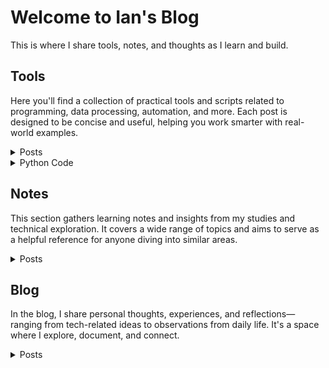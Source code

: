 # Welcome to Ian's Blog
This is where I share tools, notes, and thoughts as I learn and build.

## Tools
Here you'll find a collection of practical tools and scripts related to programming, data processing, automation, and more. Each post is designed to be concise and useful, helping you work smarter with real-world examples.
<details>
  <summary>Posts</summary>
  <table>
    <thead>
      <tr>
        <th>Title</th>
        <th>Description</th>
      </tr>
    </thead>
    <tbody>
      <tr>
        <td><a href="https://liuian.github.io/Pages_Blog/en/tools/autohotkey">autohotkey</a></td>
        <td>Tips and scripts for using AutoHotkey to automate Windows workflows, including hotkeys and UI manipulation.</td>
      </tr>
      <tr>
        <td><a href="https://liuian.github.io/Pages_Blog/en/tools/brew">brew</a></td>
        <td>Essential macOS Homebrew tools and commands for Python, Git, terminal enhancements, and efficient software management.</td>
      </tr>
      <tr>
        <td><a href="https://liuian.github.io/Pages_Blog/en/tools/database">database</a></td>
        <td>A quick guide to using DBeaver for database management, including creating tables, exporting data between servers, and customizing font settings.</td>
      </tr>
      <tr>
        <td><a href="https://liuian.github.io/Pages_Blog/en/tools/docker">docker</a></td>
        <td>A basic introduction to Docker, helping you build and manage containerized applications.</td>
      </tr>
      <tr>
        <td><a href="https://liuian.github.io/Pages_Blog/en/tools/excel">excel</a></td>
        <td>Handy Excel VBA scripts for automating repetitive tasks and improving productivity.</td>
      </tr>
      <tr>
        <td><a href="https://liuian.github.io/Pages_Blog/en/tools/flowchart">flowchart</a></td>
        <td>Flowchart examples to help visualize programming logic and processes.</td>
      </tr>
      <tr>
        <td><a href="https://liuian.github.io/Pages_Blog/en/tools/gis_qgis_overpass">gis_qgis_overpass</a></td>
        <td>Tips for using QGIS and Overpass Turbo in geographic data processing and analysis.</td>
      </tr>
      <tr>
        <td><a href="https://liuian.github.io/Pages_Blog/en/tools/git">git</a></td>
        <td>A guide to basic Git commands and usage for effective version control.</td>
      </tr>
      <tr>
        <td><a href="https://liuian.github.io/Pages_Blog/en/tools/github_pages">github pages</a></td>
        <td>How to deploy static websites using GitHub Pages, including auto-generating a homepage from README.md.</td>
      </tr>
      <tr>
        <td><a href="https://liuian.github.io/Pages_Blog/en/tools/google_drive_desktop">google drive desktop</a></td>
        <td>Tips for using Google Drive desktop app and configuring sync settings.</td>
      </tr>
      <tr>
        <td><a href="https://liuian.github.io/Pages_Blog/en/tools/java">java</a></td>
        <td>Guide to setting up Java on Windows with Jabba, Gradle, and VS Code for project execution.</td>
      </tr>
      <tr>
        <td><a href="https://liuian.github.io/Pages_Blog/en/tools/linux">linux</a></td>
        <td>Common Linux commands and usage tips for improving efficiency in daily work.</td>
      </tr>
      <tr>
        <td><a href="https://liuian.github.io/Pages_Blog/en/tools/mac_pyenv">mac_pyenv</a></td>
        <td>Quick guide to managing Python environments on macOS with pyenv and pyenv-virtualenv, including setup, activation, and package management.</td>
      </tr>
      <tr>
        <td><a href="https://liuian.github.io/Pages_Blog/en/tools/mac">mac</a></td>
        <td>Troubleshooting Time Machine on macOS: formatting disks, resolving ‘disk in use’ errors, and preparing drives for backups.</td>
      </tr>
      <tr>
        <td><a href="https://liuian.github.io/Pages_Blog/en/tools/markdown">markdown</a></td>
        <td>Markdown syntax and advanced techniques for writing well-formatted documents.</td>
      </tr>
      <tr>
        <td><a href="https://liuian.github.io/Pages_Blog/en/tools/marp">marp</a></td>
        <td>How to use Marp to convert Markdown into presentation slides.</td>
      </tr>
      <tr>
        <td><a href="https://liuian.github.io/Pages_Blog/en/tools/miniconda">miniconda</a></td>
        <td>Install and manage lightweight Python environments with Miniconda.</td>
      </tr>
      <tr>
        <td><a href="https://liuian.github.io/Pages_Blog/en/tools/notes">notes</a></td>
        <td>A collection of technical notes and learning reflections across multiple topics.</td>
      </tr>
      <tr>
        <td><a href="https://liuian.github.io/Pages_Blog/en/tools/python">python</a></td>
        <td>Exploring Python variable behavior and data passing in functions.</td>
      </tr>
      <tr>
        <td><a href="https://liuian.github.io/Pages_Blog/en/tools/redmine">redmine</a></td>
        <td>A quick guide to Redmine usage for project management and issue tracking.</td>
      </tr>
      <tr>
        <td><a href="https://liuian.github.io/Pages_Blog/en/tools/tmux">tmux</a></td>
        <td>Quick tmux guide: attach to sessions and detach from windows for efficient terminal multitasking.</td>
      </tr>
      <tr>
        <td><a href="https://liuian.github.io/Pages_Blog/en/tools/vscode">vscode</a></td>
        <td>Useful tips and extensions for boosting development efficiency in Visual Studio Code.</td>
      </tr>
      <tr>
        <td><a href="https://liuian.github.io/Pages_Blog/en/tools/whisper_audio_to_txt">whisper_audio_to_txt</a></td>
        <td>Using OpenAI’s Whisper model to transcribe audio into text.</td>
      </tr>
      <tr>
        <td><a href="https://liuian.github.io/Pages_Blog/en/tools/wins">wins</a></td>
        <td>Windows usage tips including virtualization settings and WSL installation guide.</td>
      </tr>
    </tbody>
  </table>
</details>

<details id="python-code">
  <summary>Python Code</summary>
  <table>
    <thead>
      <tr>
        <th>Title</th>
        <th>Description</th>
      </tr>
    </thead>
    <tbody>
      <tr>
        <td><a href="/en/tools/python_code/find_large_file">find_large_file</a></td>
        <td>Find large files on disk efficiently.</td>
      </tr>
      <tr>
        <td><a href="https://github.com/Liuian/Pages_Blog/tree/main/en/tools/python_code/merge_jpgs_pdfs">merge_jpgs_pdfs</a></td>
        <td>Merge JPGs and PDFs into a single document.</td>
      </tr>
      <tr>
        <td><a href="https://github.com/Liuian/Pages_Blog/tree/main/en/tools/python_code/paysdesfees">paysdesfees</a></td>
        <td>Image-to-PDF conversion and organization scripts.</td>
      </tr>
      <tr>
        <td><a href="https://github.com/Liuian/Pages_Blog/tree/main/en/tools/python_code/whisper_audio_to_txt">whisper_audio_to_txt</a></td>
        <td>Convert audio files into text using Whisper model.</td>
      </tr>
    </tbody>
  </table>
</details>

## Notes
This section gathers learning notes and insights from my studies and technical exploration. It covers a wide range of topics and aims to serve as a helpful reference for anyone diving into similar areas.
<details>
  <summary>Posts</summary>
  <table>
    <thead>
      <tr>
        <th>Title</th>
        <th>Description</th>
      </tr>
    </thead>
    <tbody>
      <tr>
        <td><a href="https://liuian.github.io/Pages_Blog/en/notes/neetcode/overview">Leetcode/Neetcode Practice</a></td>
        <td>My practice note about Leetcode/Neetcode.</td>
      </tr>
      <tr>
        <td><a href="https://liuian.github.io/Pages_Blog/en/notes/depth_first_search_in_python">depth_first_search_in_python</a></td>
        <td>How to implement DFS in Python and apply it to graph data structures.</td>
      </tr>
      <tr>
        <td><a href="https://liuian.github.io/Pages_Blog/en/notes/time_complexity">time_complexity</a></td>
        <td>An overview of time complexity concepts for evaluating algorithm efficiency.</td>
      </tr>
    </tbody>
  </table>
</details>


## Blog
In the blog, I share personal thoughts, experiences, and reflections—ranging from tech-related ideas to observations from daily life. It's a space where I explore, document, and connect.
<details>
  <summary>Posts</summary>
  <table>
    <thead>
      <tr>
        <th>Title</th>
        <th>Description</th>
      </tr>
    </thead>
    <tbody>
      <tr>
        <td><a href="https://liuian.github.io/Pages_Blog/en/blog/sleep-1">Sleep 1</a></td>
        <td>Reflections on the importance of sleep and personal experiences with improving sleep quality.</td>
      </tr>
      <tr>
        <td><a href="https://liuian.github.io/Pages_Blog/en/blog/sleep-2">Sleep 2</a></td>
        <td>A continuation exploring sleep habits and their impact on daily life.</td>
      </tr>
      <tr>
        <td><a href="https://liuian.github.io/Pages_Blog/en/blog/sleep-3">Sleep 3</a></td>
        <td>Final thoughts and practical advice from the sleep series.</td>
      </tr>
    </tbody>
  </table>
</details>